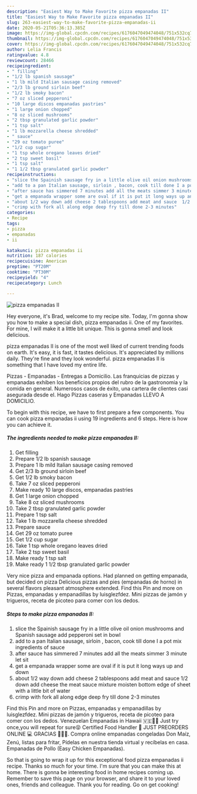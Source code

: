 ```yaml
---
description: "Easiest Way to Make Favorite pizza empanadas II"
title: "Easiest Way to Make Favorite pizza empanadas II"
slug: 263-easiest-way-to-make-favorite-pizza-empanadas-ii
date: 2020-05-21T05:36:13.385Z
image: https://img-global.cpcdn.com/recipes/6176047049474048/751x532cq70/pizza-empanadas-ii-recipe-main-photo.jpg
thumbnail: https://img-global.cpcdn.com/recipes/6176047049474048/751x532cq70/pizza-empanadas-ii-recipe-main-photo.jpg
cover: https://img-global.cpcdn.com/recipes/6176047049474048/751x532cq70/pizza-empanadas-ii-recipe-main-photo.jpg
author: Lelia Francis
ratingvalue: 4.8
reviewcount: 28466
recipeingredient:
- " filling"
- "1/2 lb spanish sausage"
- "1 lb mild Italian sausage casing removed"
- "2/3 lb ground sirloin beef"
- "1/2 lb smoky bacon"
- "7 oz sliced pepperoni"
- "10 large discos empanadas pastries"
- "1 large onion chopped"
- "8 oz sliced mushrooms"
- "2 tbsp granulated garlic powder"
- "1 tsp salt"
- "1 lb mozzarella cheese shredded"
- " sauce"
- "29 oz tomato puree"
- "1/2 cup sugar"
- "1 tsp whole oregano leaves dried"
- "2 tsp sweet basil"
- "1 tsp salt"
- "1 1/2 tbsp granulated garlic powder"
recipeinstructions:
- "slice the Spainish sausage fry in a little olive oil onion mushrooms and Spanish sausage add pepperoni set in bowl"
- "add to a pan Italian sausage, sirloin , bacon, cook till done I a pot mix ingredients of sauce"
- "after sauce has simmered 7 minutes add all the meats simmer 3 minute let sit"
- "get a empanada wrapper some are oval if it is put it long ways up and down"
- "about 1/2 way down add cheese 2 tablespoons add meat and sauce  1/2 down add cheese the meat sauce mixture moisten bottom edge of sheet with a little bit of water"
- "crimp with fork all along edge deep fry till done 2-3 minutes"
categories:
- Recipe
tags:
- pizza
- empanadas
- ii

katakunci: pizza empanadas ii 
nutrition: 187 calories
recipecuisine: American
preptime: "PT20M"
cooktime: "PT30M"
recipeyield: "4"
recipecategory: Lunch

---
```



![pizza empanadas II](https://img-global.cpcdn.com/recipes/6176047049474048/751x532cq70/pizza-empanadas-ii-recipe-main-photo.jpg)

Hey everyone, it's Brad, welcome to my recipe site. Today, I'm gonna show you how to make a special dish, pizza empanadas ii. One of my favorites. For mine, I will make it a little bit unique. This is gonna smell and look delicious.

pizza empanadas II is one of the most well liked of current trending foods on earth. It's easy, it is fast, it tastes delicious. It's appreciated by millions daily. They're fine and they look wonderful. pizza empanadas II is something that I have loved my entire life.

Pizzas - Empanadas - Entregas a Domicilio. Las franquicias de pizzas y empanadas exhiben los beneficios propios del rubro de la gastronomía y la comida en general. Numerosos casos de éxito, una cartera de clientes casi asegurada desde el. Hago Pizzas caseras y Empanadas LLEVO A DOMICILIO.


To begin with this recipe, we have to first prepare a few components. You can cook pizza empanadas ii using 19 ingredients and 6 steps. Here is how you can achieve it.

<!--inarticleads1-->

##### The ingredients needed to make pizza empanadas II:

1. Get  filling
1. Prepare 1/2 lb spanish sausage
1. Prepare 1 lb mild Italian sausage casing removed
1. Get 2/3 lb ground sirloin beef
1. Get 1/2 lb smoky bacon
1. Take 7 oz sliced pepperoni
1. Make ready 10 large discos, empanadas pastries
1. Get 1 large onion chopped
1. Take 8 oz sliced mushrooms
1. Take 2 tbsp granulated garlic powder
1. Prepare 1 tsp salt
1. Take 1 lb mozzarella cheese shredded
1. Prepare  sauce
1. Get 29 oz tomato puree
1. Get 1/2 cup sugar
1. Take 1 tsp whole oregano leaves dried
1. Take 2 tsp sweet basil
1. Make ready 1 tsp salt
1. Make ready 1 1/2 tbsp granulated garlic powder


Very nice pizza and empanada options. Had planned on getting empanada, but decided on pizza Delicious pizzas and pies (empanadas de horno) in several flavors pleasant atmosphere extended. Find this Pin and more on Pizzas, empanadas y empanadillas by luisglezfdez. Mini pizzas de jamón y trigueros, receta de picoteo para comer con los dedos. 

<!--inarticleads2-->

##### Steps to make pizza empanadas II:

1. slice the Spainish sausage fry in a little olive oil onion mushrooms and Spanish sausage add pepperoni set in bowl
1. add to a pan Italian sausage, sirloin , bacon, cook till done I a pot mix ingredients of sauce
1. after sauce has simmered 7 minutes add all the meats simmer 3 minute let sit
1. get a empanada wrapper some are oval if it is put it long ways up and down
1. about 1/2 way down add cheese 2 tablespoons add meat and sauce  1/2 down add cheese the meat sauce mixture moisten bottom edge of sheet with a little bit of water
1. crimp with fork all along edge deep fry till done 2-3 minutes


Find this Pin and more on Pizzas, empanadas y empanadillas by luisglezfdez. Mini pizzas de jamón y trigueros, receta de picoteo para comer con los dedos. Venezuelan Empanadas in Hawaii 🇻🇪🤙🏽 Just try once,you will repeat for sure😝 Certified Food Handler 📄 JUST PREORDERS ONLINE 💻 GRACIAS 🙏🏾😘. Compra online empanadas congeladas Don Maíz, Zenú, listas para fritar, Pídelas en nuestra tienda virtual y recíbelas en casa. Empanadas de Pollo (Easy Chicken Empanadas). 

So that is going to wrap it up for this exceptional food pizza empanadas ii recipe. Thanks so much for your time. I'm sure that you can make this at home. There is gonna be interesting food in home recipes coming up. Remember to save this page on your browser, and share it to your loved ones, friends and colleague. Thank you for reading. Go on get cooking!
